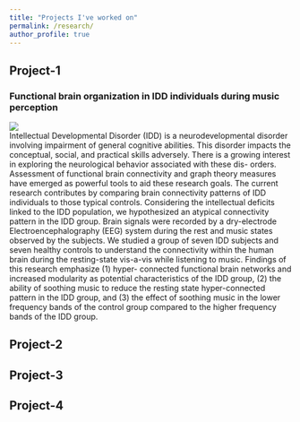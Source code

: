 ```yaml
---
title: "Projects I've worked on"
permalink: /research/
author_profile: true
---
```


## Project-1
### Functional brain organization in IDD individuals during music perception 
<DIV class="pull-right" markdown="1"> <img src="https://ekanshsareen.github.io/files/rp_1.png"> </DIV>
Intellectual Developmental Disorder (IDD) is a neurodevelopmental disorder involving impairment of general cognitive abilities. This disorder impacts the conceptual, social, and practical skills adversely. There is a growing interest in exploring the neurological behavior associated with these dis- orders. Assessment of functional brain connectivity and graph theory measures have emerged as powerful tools to aid these research goals. The current research contributes by comparing brain connectivity patterns of IDD individuals to those typical controls. Considering the intellectual deficits linked to the IDD population, we hypothesized an atypical connectivity pattern in the IDD group. Brain signals were recorded by a dry-electrode Electroencephalography (EEG) system during the rest and music states observed by the subjects. We studied a group of seven IDD subjects and seven healthy controls to understand the connectivity within the human brain during the resting-state vis-a-vis while listening to music. Findings of this research emphasize (1) hyper- connected functional brain networks and increased modularity as potential characteristics of the IDD group, (2) the ability of soothing music to reduce the resting state hyper-connected pattern in the IDD group, and (3) the effect of soothing music in the lower frequency bands of the control group compared to the higher frequency bands of the IDD group.


## Project-2

## Project-3

## Project-4

